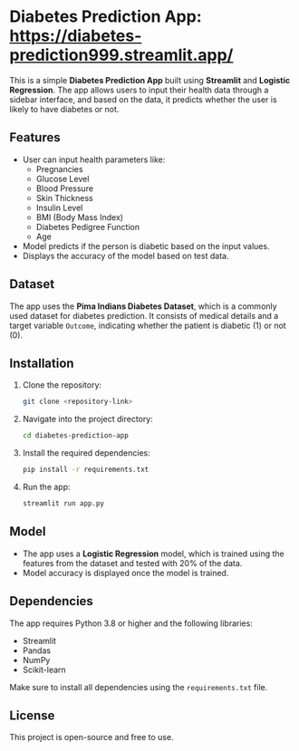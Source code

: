# Diabetes Prediction App: https://diabetes-prediction999.streamlit.app/

This is a simple **Diabetes Prediction App** built using **Streamlit** and **Logistic Regression**. The app allows users to input their health data through a sidebar interface, and based on the data, it predicts whether the user is likely to have diabetes or not.

## Features

- User can input health parameters like:
  - Pregnancies
  - Glucose Level
  - Blood Pressure
  - Skin Thickness
  - Insulin Level
  - BMI (Body Mass Index)
  - Diabetes Pedigree Function
  - Age
- Model predicts if the person is diabetic based on the input values.
- Displays the accuracy of the model based on test data.

## Dataset

The app uses the **Pima Indians Diabetes Dataset**, which is a commonly used dataset for diabetes prediction. It consists of medical details and a target variable `Outcome`, indicating whether the patient is diabetic (1) or not (0).

## Installation

1. Clone the repository:
    ```bash
    git clone <repository-link>
    ```

2. Navigate into the project directory:
    ```bash
    cd diabetes-prediction-app
    ```

3. Install the required dependencies:
    ```bash
    pip install -r requirements.txt
    ```

4. Run the app:
    ```bash
    streamlit run app.py
    ```

## Model

- The app uses a **Logistic Regression** model, which is trained using the features from the dataset and tested with 20% of the data. 
- Model accuracy is displayed once the model is trained.

## Dependencies

The app requires Python 3.8 or higher and the following libraries:
- Streamlit
- Pandas
- NumPy
- Scikit-learn

Make sure to install all dependencies using the `requirements.txt` file.

## License

This project is open-source and free to use.